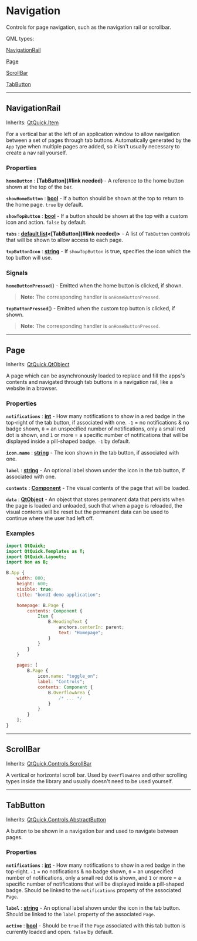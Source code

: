 # Navigation

Controls for page navigation, such as the navigation rail or scrollbar.

QML types:

[NavigationRail](#navigationrail)

[Page](#page)

[ScrollBar](#scrollbar)

[TabButton](#tabbutton)

---

## NavigationRail

Inherits: [QtQuick.Item](https://doc.qt.io/qt-6/qml-qtquick-item.html)

For a vertical bar at the left of an application window to allow navigation between a set of pages through tab buttons. Automatically generated by the `App` type when multiple pages are added, so it isn't usually necessary to create a nav rail yourself.

### Properties

**`homeButton`** : **[TabButton](#link needed)** - A reference to the home button shown at the top of the bar.

**`showHomeButton`** : **[bool](https://doc.qt.io/qt-6/qml-bool.html)** - If a button should be shown at the top to return to the home page. `true` by default.

**`showTopButton`** : **[bool](https://doc.qt.io/qt-6/qml-bool.html)** - If a button should be shown at the top with a custom icon and action. `false` by default.

**`tabs`** : **[default list](https://doc.qt.io/qt-6/qml-list.html)\<[TabButton](#link needed)\>** - A list of `TabButton` controls that will be shown to allow access to each page.

**`topButtonIcon`** : **[string](https://doc.qt.io/qt-6/qml-string.html)** - If `showTopButton` is true, specifies the icon which the top button will use.

### Signals

**`homeButtonPressed`**() - Emitted when the home button is clicked, if shown.
> **Note:** The corresponding handler is `onHomeButtonPressed`.

**`topButtonPressed`**() - Emitted when the custom top button is clicked, if shown.
> **Note:** The corresponding handler is `onHomeButtonPressed`.

---

## Page

Inherits: [QtQuick.QtObject](https://doc.qt.io/qt-6/qml-qtqml-qtobject.html)

A page which can be asynchronously loaded to replace and fill the apps's contents and navigated through tab buttons in a navigation rail, like a website in a browser.

### Properties

**`notifications`** : **[int](https://doc.qt.io/qt-6/qml-int.html)** - How many notifications to show in a red badge in the top-right of the tab button, if associated with one. `-1` = no notifications & no badge shown, `0` = an unspecified number of notifications, only a small red dot is shown, and `1` or more = a specific number of notifications that will be displayed inside a pill-shaped badge. `-1` by default.

**`icon.name`** : **[string](https://doc.qt.io/qt-6/qml-string.html)** - The icon shown in the tab button, if associated with one.

**`label`** : **[string](https://doc.qt.io/qt-6/qml-string.html)** - An optional label shown under the icon in the tab button, if associated with one.

**`contents`** : **[Component](https://doc.qt.io/qt-6/qml-qtqml-component.html)** - The visual contents of the page that will be loaded.

**`data`** : **[QtObject](https://doc.qt.io/qt-6/qml-qtqml-qtobject.html)** - An object that stores permanent data that persists when the page is loaded and unloaded, such that when a page is reloaded, the visual contents will be reset but the permanent data can be used to continue where the user had left off.

### Examples

```qml
import QtQuick;
import QtQuick.Templates as T;
import QtQuick.Layouts;
import bon as B;

B.App {
    width: 800;
    height: 600;
    visible: true;
    title: "bonUI demo application";

    homepage: B.Page {
        contents: Component {
            Item {
                B.HeadingText {
                    anchors.centerIn: parent;
                    text: "Homepage";
                }
            }
        }
    }

    pages: [
        B.Page {
            icon.name: "toggle_on";
            label: "Controls";
            contents: Component {
                B.OverflowArea {
                    /* ... */
                }
            }
        }
    ];
}
```

---

## ScrollBar

Inherits: [QtQuick.Controls.ScrollBar](https://doc.qt.io/qt-6/qml-qtquick-controls2-scrollbar.html)

A vertical or horizontal scroll bar. Used by `OverflowArea` and other scrolling types inside the library and usually doesn't need to be used yourself.

---

## TabButton

Inherits: [QtQuick.Controls.AbstractButton](https://doc.qt.io/qt-6/qml-qtquick-controls2-abstractbutton.html)

A button to be shown in a navigation bar and used to navigate between pages.

### Properties

**`notifications`** : **[int](https://doc.qt.io/qt-6/qml-int.html)** - How many notifications to show in a red badge in the top-right. `-1` = no notifications & no badge shown, `0` = an unspecified number of notifications, only a small red dot is shown, and `1` or more = a specific number of notifications that will be displayed inside a pill-shaped badge. Should be linked to the `notifications` property of the associated `Page`.

**`label`** : **[string](https://doc.qt.io/qt-6/qml-string.html)** - An optional label shown under the icon in the tab button. Should be linked to the `label` property of the associated `Page`.

**`active`** : **[bool](https://doc.qt.io/qt-6/qml-bool.html)** - Should be `true` if the `Page` associated with this tab button is currently loaded and open. `false` by default.
